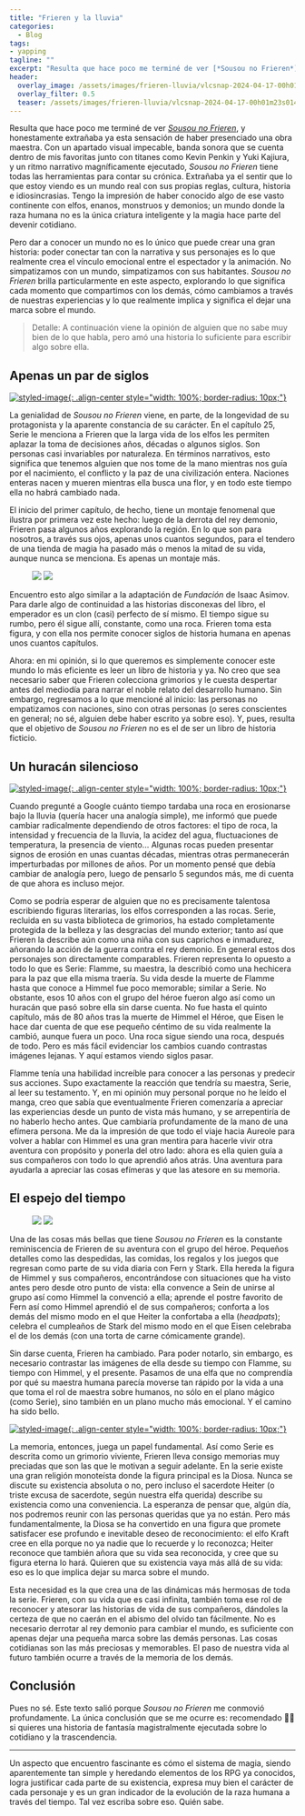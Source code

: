 ```yaml
---
title: "Frieren y la lluvia"
categories:
  - Blog
tags:
- yapping
tagline: ""
excerpt: "Resulta que hace poco me terminé de ver [*Sousou no Frieren*](https://myanimelist.net/anime/52991/Sousou_no_Frieren), y honestamente extrañaba ya esta sensación de haber presenciado una obra maestra."
header:
  overlay_image: /assets/images/frieren-lluvia/vlcsnap-2024-04-17-00h01m23s014.png
  overlay_filter: 0.5
  teaser: /assets/images/frieren-lluvia/vlcsnap-2024-04-17-00h01m23s014.png
---
```


Resulta que hace poco me terminé de ver [*Sousou no Frieren*](https://myanimelist.net/anime/52991/Sousou_no_Frieren), y honestamente extrañaba ya esta sensación de haber presenciado una obra maestra. Con un apartado visual impecable, banda sonora que se cuenta dentro de mis favoritas junto con titanes como Kevin Penkin y Yuki Kajiura, y un ritmo narrativo magníficamente ejecutado, *Sousou no Frieren* tiene todas las herramientas para contar su crónica. Extrañaba ya el sentir que lo que estoy viendo es un mundo real con sus propias reglas, cultura, historia e idiosincrasias. Tengo la impresión de haber conocido algo de ese vasto continente con elfos, enanos, monstruos y demonios; un mundo donde la raza humana no es la única criatura inteligente y la magia hace parte del devenir cotidiano.

Pero dar a conocer un mundo no es lo único que puede crear una gran historia: poder conectar tan con la narrativa y sus personajes es lo que realmente crea el vínculo emocional entre el espectador y la animación. No simpatizamos con un mundo, simpatizamos con sus habitantes. *Sousou no Frieren* brilla particularmente en este aspecto, explorando lo que significa cada momento que compartimos con los demás, cómo cambiamos a través de nuestras experiencias y lo que realmente implica y significa el dejar una marca sobre el mundo.

> Detalle: A continuación viene la opinión de alguien que no sabe muy bien de lo que habla, pero amó una historia lo suficiente para escribir algo sobre ella.

## Apenas un par de siglos 
[![styled-image](/assets/images/frieren-lluvia/vlcsnap-2024-04-17-23h18m17s916.png){: .align-center style="width: 100%; border-radius: 10px;"}](/assets/images/frieren-lluvia/vlcsnap-2024-04-17-23h18m17s916.png)


La genialidad de *Sousou no Frieren* viene, en parte, de la longevidad de su protagonista y la aparente constancia de su carácter. En el capítulo 25, Serie le menciona a Frieren que la larga vida de los elfos les permiten aplazar la toma de decisiones años, décadas o algunos siglos. Son personas casi invariables por naturaleza. En términos narrativos, esto significa que tenemos alguien que nos tome de la mano mientras nos guía por el nacimiento, el conflicto y la paz de una civilización entera. Naciones enteras nacen y mueren mientras ella busca una flor, y en todo este tiempo ella no habrá cambiado nada. 

El inicio del primer capítulo, de hecho, tiene un montaje fenomenal que ilustra por primera vez este hecho: luego de la derrota del rey demonio, Frieren pasa algunos años explorando la región. En lo que son para nosotros, a través sus ojos, apenas unos cuantos segundos, para el tendero de una tienda de magia ha pasado más o menos la mitad de su vida, aunque nunca se menciona. Es apenas un montaje más.

<figure class="half">
  <a href="/assets/images/frieren-lluvia/vlcsnap-2024-04-17-23h24m15s190.png">
  <img src="/assets/images/frieren-lluvia/vlcsnap-2024-04-17-23h24m15s190.png"></a>

  <a href="/assets/images/frieren-lluvia/vlcsnap-2024-04-17-23h24m15s190.png">
  <img src="/assets/images/frieren-lluvia/vlcsnap-2024-04-17-23h24m15s190.png"></a>
  <!-- <figcaption>Gallery with a two image per row grid.</figcaption> -->
</figure>

Encuentro esto algo similar a la adaptación de *Fundación* de Isaac Asimov. Para darle algo de continuidad a las historias disconexas del libro, el emperador es un clon (casi) perfecto de sí mismo. El tiempo sigue su rumbo, pero él sigue allí, constante, como una roca. Frieren toma esta figura, y con ella nos permite conocer siglos de historia humana en apenas unos cuantos capítulos.

Ahora: en mi opinión, si lo que queremos es simplemente conocer este mundo lo más eficiente es leer un libro de historia y ya. No creo que sea necesario saber que Frieren colecciona grimorios y le cuesta despertar antes del mediodía para narrar el noble relato del desarrollo humano. Sin embargo, regresamos a lo que mencioné al inicio: las personas no empatizamos con naciones, sino con otras personas (o seres conscientes en general; no sé, alguien debe haber escrito ya sobre eso). Y, pues, resulta que el objetivo de *Sousou no Frieren* no es el de ser un libro de historia ficticio. 

## Un huracán silencioso
[![styled-image](/assets/images/frieren-lluvia/vlcsnap-2024-04-17-23h42m08s470.png){: .align-center style="width: 100%; border-radius: 10px;"}](/assets/images/frieren-lluvia/vlcsnap-2024-04-17-23h42m08s470.png)

Cuando pregunté a Google cuánto tiempo tardaba una roca en erosionarse bajo la lluvia (quería hacer una analogía simple), me informó que puede cambiar radicalmente dependiendo de otros factores: el tipo de roca, la intensidad y frecuencia de la lluvia, la acidez del agua, fluctuaciones de temperatura, la presencia de viento... Algunas rocas pueden presentar signos de erosión en unas cuantas décadas, mientras otras permanecerán imperturbadas por millones de años. Por un momento pensé que debía cambiar de analogía pero, luego de pensarlo 5 segundos más, me di cuenta de que ahora es incluso mejor. 

Como se podría esperar de alguien que no es precisamente talentosa escribiendo figuras literarias, los elfos corresponden a las rocas. Serie, recluida en su vasta biblioteca de grimorios, ha estado completamente protegida de la belleza y las desgracias del mundo exterior; tanto así que Frieren la describe aún como una niña con sus caprichos e inmadurez, añorando la acción de la guerra contra el rey demonio. En general estos dos personajes son directamente comparables. Frieren representa lo opuesto a todo lo que es Serie: Flamme, su maestra, la describió como una hechicera para la paz que ella misma traería. Su vida desde la muerte de Flamme hasta que conoce a Himmel fue poco memorable; similar a Serie. No obstante, esos 10 años con el grupo del héroe fueron algo así como un huracán que pasó sobre ella sin darse cuenta. No fue hasta el quinto capítulo, más de 80 años tras la muerte de Himmel el Héroe, que Eisen le hace dar cuenta de que ese pequeño céntimo de su vida realmente la cambió, aunque fuera un poco. Una roca sigue siendo una roca, después de todo. Pero es más fácil evidenciar los cambios cuando contrastas imágenes lejanas. Y aquí estamos viendo siglos pasar.

Flamme tenía una habilidad increíble para conocer a las personas y predecir sus acciones. Supo exactamente la reacción que tendría su maestra, Serie, al leer su testamento. Y, en mi opinión muy personal porque no he leído el manga, creo que sabía que eventualmente Frieren comenzaría a apreciar las experiencias desde un punto de vista más humano, y se arrepentiría de no haberlo hecho antes. Que cambiaría profundamente de la mano de una efímera persona. Me da la impresión de que todo el viaje hacia Aureole para volver a hablar con Himmel es una gran mentira para hacerle vivir otra aventura con propósito y ponerla del otro lado: ahora es ella quien guía a sus compañeros con todo lo que aprendió años atrás. Una aventura para ayudarla a apreciar las cosas efímeras y que las atesore en su memoria.

## El espejo del tiempo
<figure class="half">
  <a href="/assets/images/frieren-lluvia/vlcsnap-2024-04-17-11h53m25s985.png">
  <img src="/assets/images/frieren-lluvia/vlcsnap-2024-04-17-11h53m25s985.png"></a>

  <a href="/assets/images/frieren-lluvia/vlcsnap-2024-04-17-11h53m50s183.png">
  <img src="/assets/images/frieren-lluvia/vlcsnap-2024-04-17-11h53m50s183.png"></a>
  <!-- <figcaption>Gallery with a two image per row grid.</figcaption> -->
</figure>

Una de las cosas más bellas que tiene *Sousou no Frieren* es la constante reminiscencia de Frieren de su aventura con el grupo del héroe. Pequeños detalles como las despedidas, las comidas, los regalos y los juegos que regresan como parte de su vida diaria con Fern y Stark. Ella hereda la figura de Himmel y sus compañeros, encontrándose con situaciones que ha visto antes pero desde otro punto de vista: ella convence a Sein de unirse al grupo así como Himmel la convenció a ella; aprende el postre favorito de Fern así como Himmel aprendió el de sus compañeros; conforta a los demás del mismo modo en el que Heiter la confortaba a ella (*headpats*); celebra el cumpleaños de Stark del mismo modo en el que Eisen celebraba el de los demás (con una torta de carne cómicamente grande). 

Sin darse cuenta, Frieren ha cambiado. Para poder notarlo, sin embargo, es necesario contrastar las imágenes de ella desde su tiempo con Flamme, su tiempo con Himmel, y el presente. Pasamos de una elfa que no comprendía por qué su maestra humana parecía moverse tan rápido por la vida a una que toma el rol de maestra sobre humanos, no sólo en el plano mágico (como Serie), sino también en un plano mucho más emocional. Y el camino ha sido bello.

[![styled-image](/assets/images/frieren-lluvia/vlcsnap-2024-04-16-22h41m10s796.png){: .align-center style="width: 100%; border-radius: 10px;"}](/assets/images/frieren-lluvia/vlcsnap-2024-04-16-22h41m10s796.png)

La memoria, entonces, juega un papel fundamental. Así como Serie es descrita como un grimorio viviente, Frieren lleva consigo memorias muy preciadas que son las que le motivan a seguir adelante. En la serie existe una gran religión monoteísta donde la figura principal es la Diosa. Nunca se discute su existencia absoluta o no, pero incluso el sacerdote Heiter (o triste excusa de sacerdote, según nuestra elfa querida) describe su existencia como una conveniencia. La esperanza de pensar que, algún día, nos podremos reunir con las personas queridas que ya no están. Pero más fundamentalmente, la Diosa se ha convertido en una figura que promete satisfacer ese profundo e inevitable deseo de reconocimiento: el elfo Kraft cree en ella porque no ya nadie que lo recuerde y lo reconozca; Heiter reconoce que también añora que su vida sea reconocida, y cree que su figura eterna lo hará. Quieren que su existencia vaya más allá de su vida: eso es lo que implica dejar su marca sobre el mundo.

Esta necesidad es la que crea una de las dinámicas más hermosas de toda la serie. Frieren, con su vida que es casi infinita, también toma ese rol de reconocer y atesorar las historias de vida de sus compañeros, dándoles la certeza de que no caerán en el abismo del olvido tan fácilmente. No es necesario derrotar al rey demonio para cambiar el mundo, es suficiente con apenas dejar una pequeña marca sobre las demás personas. Las cosas cotidianas son las más preciosas y memorables. El paso de nuestra vida al futuro también ocurre a través de la memoria de los demás.

## Conclusión
Pues no sé. Este texto salió porque *Sousou no Frieren* me conmovió profundamente. La única conclusión que se me ocurre es: recomendado 👍🏼 si quieres una historia de fantasía magistralmente ejecutada sobre lo cotidiano y la trascendencia.

---

Un aspecto que encuentro fascinante es cómo el sistema de magia, siendo aparentemente tan simple y heredando elementos de los RPG ya conocidos, logra justificar cada parte de su existencia, expresa muy bien el carácter de cada personaje y es un gran indicador de la evolución de la raza humana a través del tiempo. Tal vez escriba sobre eso. Quién sabe.

